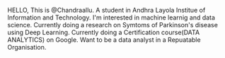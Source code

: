 HELLO, This is @Chandraallu.
A student in Andhra Layola Institue of Information and Technology.
I'm interested in machine learnig and data science.
Currently doing a research on Symtoms of Parkinson's disease using Deep Learning.
Currently doing a Certification course(DATA ANALYTICS) on Google.
Want to be a data analyst in a Repuatable Organisation.
